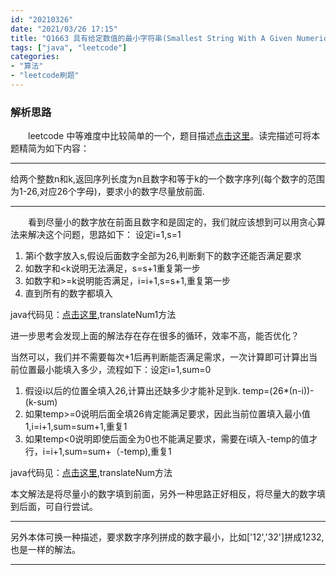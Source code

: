 ```yaml
---
id: "20210326"
date: "2021/03/26 17:15"
title: "Q1663 具有给定数值的最小字符串(Smallest String With A Given Numeric Value)"
tags: ["java", "leetcode"]
categories: 
- "算法"
- "leetcode刷题"
---
```


### 解析思路

&emsp;&emsp;leetcode 中等难度中比较简单的一个，题目描述[点击这里](https://leetcode-cn.com/problems/smallest-string-with-a-given-numeric-value/)。读完描述可将本题精简为如下内容：
***
给两个整数n和k,返回序列长度为n且数字和等于k的一个数字序列(每个数字的范围为1-26,对应26个字母)，要求小的数字尽量放前面.
***

&emsp;&emsp;看到尽量小的数字放在前面且数字和是固定的，我们就应该想到可以用贪心算法来解决这个问题，思路如下：
设定i=1,s=1
1. 第i个数字放入s,假设后面数字全部为26,判断剩下的数字还能否满足要求
2. 如数字和&lt;k说明无法满足，s=s+1重复第一步
3. 如数字和>=k说明能否满足，i=i+1,s=s+1,重复第一步
4. 直到所有的数字都填入

<!-- more -->

java代码见：[点击这里](https://github.com/FleyX/demo-project/blob/master/5.leetcode/src/com/fanxb/interview/Q1663.java),translateNum1方法

进一步思考会发现上面的解法存在存在很多的循环，效率不高，能否优化？

当然可以，我们并不需要每次+1后再判断能否满足需求，一次计算即可计算出当前位置最小能填入多少，流程如下：设定i=1,sum=0

1. 假设i以后的位置全填入26,计算出还缺多少才能补足到k. temp=(26*(n-i))-(k-sum)
2. 如果temp>=0说明后面全填26肯定能满足要求，因此当前位置填入最小值1,i=i+1,sum=sum+1,重复1
3. 如果temp&lt;0说明即使后面全为0也不能满足要求，需要在i填入-temp的值才行，i=i+1,sum=sum+（-temp),重复1

java代码见：[点击这里](https://github.com/FleyX/demo-project/blob/master/5.leetcode/src/com/fanxb/interview/Q1663.java),translateNum方法

本文解法是将尽量小的数字填到前面，另外一种思路正好相反，将尽量大的数字填到后面，可自行尝试。

***
另外本体可换一种描述，要求数字序列拼成的数字最小，比如['12','32']拼成1232,也是一样的解法。
***

